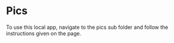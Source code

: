 # Pics
To use this local app, navigate to the pics sub folder and follow the instructions given on the page.
